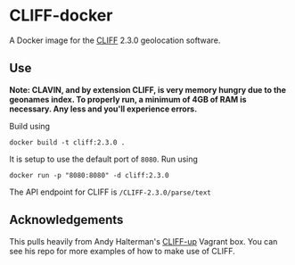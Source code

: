 CLIFF-docker
============

A Docker image for the [CLIFF](http://cliff.mediameter.org/) 2.3.0 geolocation software. 

Use
---

**Note: CLAVIN, and by extension CLIFF, is very memory hungry due to the
geonames index. To properly run, a minimum of 4GB of RAM is necessary. Any less
and you'll experience errors.**

Build using

```
docker build -t cliff:2.3.0 .
```

It is setup to use the default port of `8080`. Run using

```
docker run -p "8080:8080" -d cliff:2.3.0
```

The API endpoint for CLIFF is `/CLIFF-2.3.0/parse/text`

Acknowledgements
-----------------

This pulls heavily from Andy Halterman's [CLIFF-up](https://github.com/ahalterman/CLIFF-up)
Vagrant box. You can see his repo for more examples of how to make use of
CLIFF.
